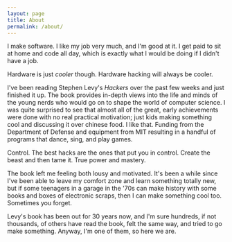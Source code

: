 ```yaml
---
layout: page
title: About
permalink: /about/
---
```


I make software. I like my job very much, and I'm good at it. I get paid to sit at home and code all day, which is exactly what I would be doing if I didn't have a job.

Hardware is just _cooler_ though. Hardware hacking will always be cooler.

I've been reading Stephen Levy's _Hackers_ over the past few weeks and just finished it up. The book provides in-depth views into the life and minds of the young nerds who would go on to shape the world of computer science. I was quite surprised to see that almost all of the great, early achievements were done with no real practical motivation; just kids making something cool and discussing it over chinese food. I like that. Funding from the Department of Defense and equipment from MIT resulting in a handful of programs that dance, sing, and play games. 

Control. The best hacks are the ones that put you in control. Create the beast and then tame it. True power and mastery. 

The book left me feeling both lousy and motivated. It's been a while since I've been able to leave my comfort zone and learn something totally new, but if some teenagers in a garage in the '70s can make history with some books and boxes of electronic scraps, then I can make something cool too. Sometimes you forget.

Levy's book has been out for 30 years now, and I'm sure hundreds, if not thousands, of others have read the book, felt the same way, and tried to go make something. Anyway, I'm one of them, so here we are.
